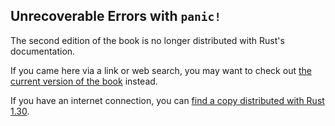 ## Unrecoverable Errors with `panic!`

The second edition of the book is no longer distributed with Rust's documentation.

If you came here via a link or web search, you may want to check out [the current
version of the book](../ch09-01-unrecoverable-errors-with-panic.html) instead.

If you have an internet connection, you can [find a copy distributed with
Rust
1.30](https://doc.rust-lang.org/1.30.0/book/second-edition/ch09-01-unrecoverable-errors-with-panic.html).